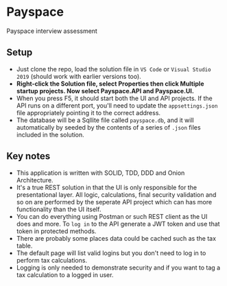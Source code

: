 # Payspace
Payspace interview assessment

## Setup
- Just clone the repo, load the solution file in `VS Code` or `Visual Studio 2019` (should work with earlier versions too).
- **Right-click the Solution file, select Properties then click Multiple startup projects. Now select Payspace.API and Payspace.UI.**
- When you press F5, it should start both the UI and API projects. If the API runs on a different port, you'll need to update the `appsettings.json` file appropriately pointing it to the correct address.
- The database will be a Sqllite file called `payspace.db`, and it will automatically by seeded by the contents of a series of `.json` files included in the solution.

## Key notes
- This application is written with SOLID, TDD, DDD and Onion Architecture. 
- It's a true REST solution in that the UI is only responsible for the presentational layer. All logic, calculations, final security validation and so on are performed by the seperate API project which can has more functionality than the UI itself.
- You can do everything using Postman or such REST client as the UI does and more. To `log in` to the API generate a JWT token and use that token in protected methods.
- There are probably some places data could be cached such as the tax table.
- The default page will list valid logins but you don't need to log in to perform tax calculations. 
- Logging is only needed to demonstrate security and if you want to tag a tax calculation to a logged in user.


